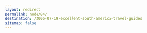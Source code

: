 ```yaml
---
layout: redirect
permalink: node/84/
destination: /2006-07-19-excellent-south-america-travel-guides
sitemap: false
---
```

